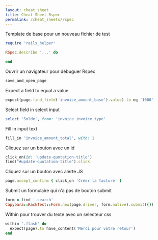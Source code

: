 ```yaml
---
layout: cheat_sheet
title: Cheat Sheet Rspec
permalink: /cheat_sheets/rspec
---
```


Template de base pour un nouveau fichier de test

```ruby
require 'rails_helper'

RSpec.describe '...' do

end
```

Ouvrir un navigateur pour débuguer Rspec

```ruby
save_and_open_page
```

Expect a field to equal a value

```ruby
expect(page.find_field('invoice_amount_base').value).to eq '1000'
```

Select field in select input

```ruby
select 'Solde', from: 'invoice_invoice_type'
```

Fill in input text

```ruby
fill_in 'invoice_amount_total', with: 1
```

Cliquez sur un bouton avec un id

```ruby
click_on(id: 'update-quotation-title')
find("#update-quotation-title").click
```

Cliquez sur un bouton avec alerte JS

```ruby
page.accept_confirm { click_on 'Créer la facture' }
```

Submit un formulaire qui n'a pas de bouton submit

```ruby
form = find '.search'
Capybara::RackTest::Form.new(page.driver, form.native).submit({})
```

Within pour trouver du texte avec un selecteur css

```ruby
within '.flash' do
  expect(page).to have_content('Merci pour votre retour')
end
```

